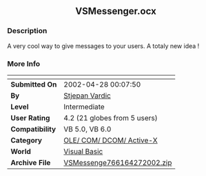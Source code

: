 ﻿<div align="center">

## VSMessenger\.ocx


</div>

### Description

A very cool way to give messages to your users. A totaly new idea !
 
### More Info
 


<span>             |<span>
---                |---
**Submitted On**   |2002-04-28 00:07:50
**By**             |[Stjepan Vardic](https://github.com/Planet-Source-Code/PSCIndex/blob/master/ByAuthor/stjepan-vardic.md)
**Level**          |Intermediate
**User Rating**    |4.2 (21 globes from 5 users)
**Compatibility**  |VB 5\.0, VB 6\.0
**Category**       |[OLE/ COM/ DCOM/ Active\-X](https://github.com/Planet-Source-Code/PSCIndex/blob/master/ByCategory/ole-com-dcom-active-x__1-29.md)
**World**          |[Visual Basic](https://github.com/Planet-Source-Code/PSCIndex/blob/master/ByWorld/visual-basic.md)
**Archive File**   |[VSMessenge766164272002\.zip](https://github.com/Planet-Source-Code/stjepan-vardic-vsmessenger-ocx__1-34184/archive/master.zip)








